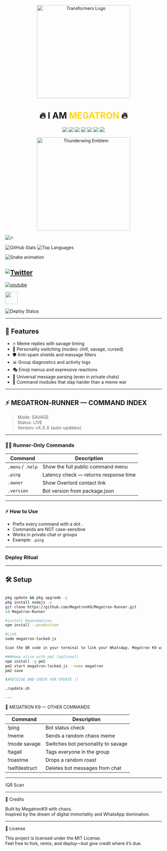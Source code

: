 <!-- Overlord Banner -->

<p align="center">
  <img src="https://media.giphy.com/media/im1xKpjEwdQuk/giphy.gif" width="300" alt="Transformers Logo">
</p>

<h1 align="center">🔥 I AM <span style="color:#FFD700;">MEGATRON</span> 🔥</h1>

<p align="center">
  <img src="https://img.shields.io/github/license/megatronK9/Megatron-Runner?color=FFD700&label=LICENSE&style=for-the-badge">
  <img src="https://img.shields.io/github/stars/megatronK9/Megatron-Runner?color=ff0000&style=for-the-badge">
  <img src="https://img.shields.io/github/forks/megatronK9/Megatron-Runner?color=ff0000&style=for-the-badge">
  <img src="https://img.shields.io/badge/Mode-SAVAGE-black?style=for-the-badge">
  <img src="https://img.shields.io/github/package-json/v/megatronK9/Megatron-Runner?color=FFD700&label=VERSION&style=for-the-badge">
  <img src="https://img.shields.io/github/last-commit/megatronK9/Megatron-Runner?color=blue&style=for-the-badge">
  <img src="https://img.shields.io/badge/Status-DEPLOYING-orange?style=for-the-badge">
</p>

<p align="center">
  <img src="https://media.tenor.com/your-thunderwing-id.gif" width="300" alt="Thunderwing Emblem">
</p>

![🔥](https://img.shields.io/badge/🔥-MegatronK9-red?style=for-the-badge)

![GitHub Stats](https://github-readme-stats.vercel.app/api?username=MegatronK9&show_icons=true&theme=radical)
![Top Languages](https://github-readme-stats.vercel.app/api/top-langs/?username=MegatronK9&layout=compact&theme=radical)

![Snake animation](https://github.com/MegatronK9/MegatronK9/blob/output/github-contribution-grid-snake.svg)

[![Twitter](https://img.shields.io/badge/Twitter-@MegatronK9-blue?style=flat&logo=twitter)](https://twitter.com/MegatronK9)
---
[![youtube](https://img.shields.io/badge/youtube-@MegatronK9-red?style=round&logo=youtube)](https://youtube.com/MegatronK9)

<img src="https://cdn.jsdelivr.net/gh/devicons/devicon/icons/javascript/javascript-original.svg" width="40"/>

![Deploy Status](https://github.com/MegatronK9/Megatron/actions/workflows/deploy.yml/badge.svg)

---

## 🚀 Features

- 🔥 Meme replies with savage timing
- 🧠 Personality switching (modes: chill, savage, cursed)
- 🛡️ Anti-spam shields and message filters
- 📊 Group diagnostics and activity logs
- 🎭 Emoji menus and expressive reactions
- 🧵 Universal message parsing (even in private chats)
- 🧨 Command modules that slap harder than a meme war

---
## ⚡ MEGATRON‑RUNNER — COMMAND INDEX

> Mode: SAVAGE  
> Status: LIVE  
> Version: vX.X.X (auto-updates)

---

### 🧑‍🚀 Runner‑Only Commands
| Command            | Description |
|--------------------|-------------|
| `.menu` / `.help`  | Show the full public command menu |
| `.ping`            | Latency check — returns response time |
| `.owner`           | Show Overlord contact link |
| `.version`         | Bot version from package.json |

---

### ⚡ How to Use
- Prefix every command with a dot `.`
- Commands are NOT case-sensitive
- Works in private chat or groups
- Example: `.ping`

---

###  Deploy Ritual
---

## 🛠️ Setup

```bash

pkg update && pkg upgrade -y
pkg install nodejs -y
git clone https://github.com/MegatronK9/Megatron-Runner.git
cd Megatron-Runner

#install Dependancies
npm install --production

#Link
node megatron-locked.js

Scan the QR code in your terminal to link your WhatsApp. Megatron K9 will awaken and begin its reign.

###Keep alive with pm2 (optional)
npm install -g pm2
pm2 start megatron-locked.js --name megatron
pm2 save

(#RECEIVE AND CHECK FOR UPDATE !)

./update.sh

---
```
👑 MEGATRON K9 — OTHER COMMANDS

| Command           | Description                          |
|------------------|--------------------------------------|
| !ping           | Bot status check                     |
| !meme           | Sends a random chaos meme            |
| !mode savage    | Switches bot personality to savage   |
| !tagall         | Tags everyone in the group           |
| !roastme        | Drops a random roast                 |
| !selfdestruct   | Deletes bot messages from chat       |

---


!QR Scan

---

🧠 Credits

Built by MegatrօռK9 with chaos.  
Inspired by the dream of digital immortality and WhatsApp domination.

---

📜 License

This project is licensed under the MIT License.  
Feel free to fork, remix, and deploy—but give credit where it’s due.
